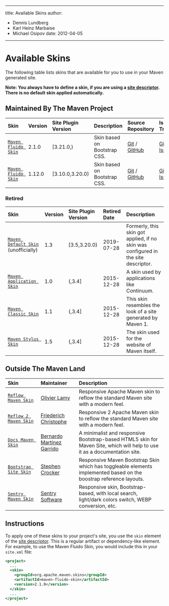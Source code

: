---

title: Available Skins
author: 
- Dennis Lundberg
- Karl Heinz Marbaise
- Michael Osipov
date: 2012-04-05
----------------

<!-- Licensed to the Apache Software Foundation (ASF) under one-->
<!-- or more contributor license agreements.  See the NOTICE file-->
<!-- distributed with this work for additional information-->
<!-- regarding copyright ownership.  The ASF licenses this file-->
<!-- to you under the Apache License, Version 2.0 (the-->
<!-- "License"); you may not use this file except in compliance-->
<!-- with the License.  You may obtain a copy of the License at-->
<!---->
<!--   http://www.apache.org/licenses/LICENSE-2.0-->
<!---->
<!-- Unless required by applicable law or agreed to in writing,-->
<!-- software distributed under the License is distributed on an-->
<!-- "AS IS" BASIS, WITHOUT WARRANTIES OR CONDITIONS OF ANY-->
<!-- KIND, either express or implied.  See the License for the-->
<!-- specific language governing permissions and limitations-->
<!-- under the License.-->
<!-- NOTE: For help with the syntax of this file, see:-->
<!-- https://maven.apache.org/doxia/references/apt-format.html-->

# Available Skins

The following table lists skins that are available for you to use in your Maven generated site.

**Note: You always have to define a skin, if you are using a [site descriptor](/plugins/maven-site-plugin/examples/sitedescriptor.html). There is no default skin applied automatically.**

## Maintained By The Maven Project

| **Skin**                                          | **Version** | Site Plugin Version   | **Description**              | **Source Repository**                                                                                                     | **Issue Tracking**                                                  |
|:--------------------------------------------------|:------------|:----------------------|:-----------------------------|:--------------------------------------------------------------------------------------------------------------------------|:--------------------------------------------------------------------|
| [ `Maven Fluido Skin`](/skins/maven-fluido-skin/) | 2\.1\.0     | \[3\.21\.0,\)         | Skin based on Bootstrap CSS. | [Git](http://gitbox.apache.org/repos/asf/maven-fluido-skin.git) / [GitHub](https://github.com/apache/maven-fluido-skin/)  | [GitHub Issues](https://github.com/apache/maven-fluido-skin/issues) |
| [ `Maven Fluido Skin`](/skins/maven-fluido-skin/) | 1\.12\.0    | \[3\.10\.0,3\.20\.0\) | Skin based on Bootstrap CSS. | [Git](http://gitbox.apache.org/repos/asf/maven-fluido-skin.git/) / [GitHub](https://github.com/apache/maven-fluido-skin/) | [GitHub Issues](https://github.com/apache/maven-fluido-skin/issues) |

### Retired

| **Skin**                                                             | **Version** | Site Plugin Version | **Retired Date** | **Description**                                                                    |
|:---------------------------------------------------------------------|:------------|:--------------------|:-----------------|:-----------------------------------------------------------------------------------|
| [ `Maven Default Skin`](/skins/maven-default-skin/) \(unofficially\) | 1\.3        | \[3\.5,3\.20\.0\)   | 2019-07-28       | Formerly, this skin got applied, if no skin was configured in the site descriptor. |
| [ `Maven Application Skin`](/skins/maven-application-skin/)          | 1\.0        | \(,3\.4\]           | 2015-12-28       | A skin used by applications like Continuum.                                        |
| [ `Maven Classic Skin`](/skins/maven-classic-skin/)                  | 1\.1        | \(,3\.4\]           | 2015-12-28       | This skin resembles the look of a site generated by Maven 1\.                      |
| [ `Maven Stylus Skin`](/skins/maven-stylus-skin/)                    | 1\.5        | \(,3\.4\]           | 2015-12-28       | The skin used for the website of Maven itself.                                     |

## Outside The Maven Land

| **Skin**                                                                          | **Maintainer**                                                             | **Description**                                                                                                           |
|:----------------------------------------------------------------------------------|:---------------------------------------------------------------------------|:--------------------------------------------------------------------------------------------------------------------------|
| [ `Reflow Maven Skin`](https://olamy.github.io/reflow-maven-skin/)                | [ Olivier Lamy](https://github.com/olamy)                                  | Responsive Apache Maven skin to reflow the standard Maven site with a modern feel.                                        |
| [ `Reflow 2 Maven Skin`](https://devacfr.github.io/reflow-maven-skin/)            | [ Friederich Christophe](https://github.com/devacfr)                       | Responsive 2 Apache Maven skin to reflow the standard Maven site with a modern feel.                                      |
| [ `Docs Maven Skin`](http://docs.bernardomg.com/maven/docs-maven-skin/)           | [ Bernardo Martínez Garrido](https://github.com/Bernardo-MG)               | A minimalist and responsive Bootstrap-based HTML5 skin for Maven Site, which will help to use it as a documentation site. |
| [ `Bootstrap Site Skin`](https://stevecrox.github.io/maven-site-bootstrap-skin//) | [ Stephen Crocker](https://github.com/stevecrox/maven-site-bootstrap-skin) | Responsive Maven Bootstrap Skin which has toggleable elements implemented based on the boostrap reference layouts.        |
| [ `Sentry Maven Skin`](https://sentrysoftware.org/sentry-maven-skin/)             | [ Sentry Software](https://github.com/sentrysoftware/sentry-maven-skin)    | Responsive skin, Bootstrap-based, with local search, light/dark colors switch, WEBP conversion, etc.                      |

## Instructions

To apply one of these skins to your project's site, you use the `skin` element of the [site descriptor](/plugins/maven-site-plugin/examples/sitedescriptor.html).
This is a regular artifact or dependency-like element.
For example, to use the Maven Fluido Skin, you would include this in your `site.xml` file:

```xml
<project>
  ...
  <skin>
    <groupId>org.apache.maven.skins</groupId>
    <artifactId>maven-fluido-skin</artifactId>
    <version>2.1.0</version>
  </skin>
  ...
</project>
```

